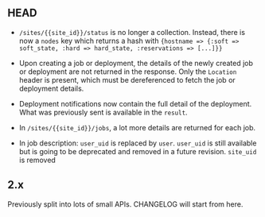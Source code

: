 ## HEAD
* `/sites/{{site_id}}/status` is no longer a collection. 
  Instead, there is now a `nodes` key which returns a hash with `{hostname => {:soft => soft_state, :hard => hard_state, :reservations => [...]}}`

* Upon creating a job or deployment, the details of the newly created job or deployment are not returned in the response. 
  Only the `Location` header is present, which must be dereferenced to fetch the job or deployment details.

* Deployment notifications now contain the full detail of the deployment. What was previously sent is available in the `result`.

* In `/sites/{{site_id}}/jobs`, a lot more details are returned for each job.

* In job description:
  `user_uid` is replaced by `user`. `user_uid` is still available but is going to be deprecated and removed in a future revision.
  `site_uid` is removed

## 2.x
Previously split into lots of small APIs. CHANGELOG will start from here.
